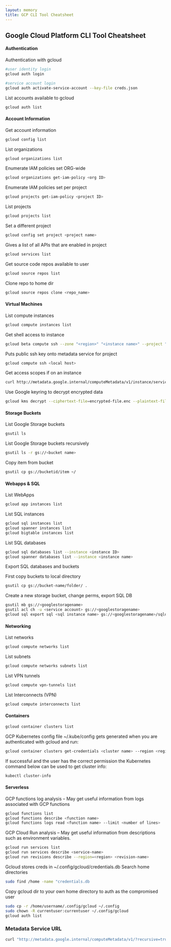 ```yaml
---
layout: memory
title: GCP CLI Tool Cheatsheet
---
```


## Google Cloud Platform CLI Tool Cheatsheet

#### Authentication

Authentication with gcloud

```bash
#user identity login
gcloud auth login

#service account login
gcloud auth activate-service-account --key-file creds.json
```

List accounts available to gcloud

```bash
gcloud auth list
```

#### Account Information

Get account information

```bash
gcloud config list
```

List organizations

```bash
gcloud organizations list
```

Enumerate IAM policies set ORG-wide

```bash
gcloud organizations get-iam-policy <org ID>
```

Enumerate IAM policies set per project

```bash
gcloud projects get-iam-policy <project ID>
```

List projects

```bash
gcloud projects list
```

Set a different project

```bash
gcloud config set project <project name> 
```

Gives a list of all APIs that are enabled in project

```bash
gcloud services list
```

Get source code repos available to user

```bash
gcloud source repos list
```

Clone repo to home dir

```bash
gcloud source repos clone <repo_name>
```

#### Virtual Machines

List compute instances 

```bash
gcloud compute instances list
```

Get shell access to instance

```bash
gcloud beta compute ssh --zone "<region>" "<instance name>" --project "<project name>"
```

Puts public ssh key onto metadata service for project

```bash
gcloud compute ssh <local host>
```

Get access scopes if on an instance

```bash
curl http://metadata.google.internal/computeMetadata/v1/instance/service-accounts/default/scopes -H &#39;Metadata-Flavor:Google’
```

Use Google keyring to decrypt encrypted data

```bash
gcloud kms decrypt --ciphertext-file=encrypted-file.enc --plaintext-file=out.txt --key <crypto-key> --keyring <crypto-keyring> --location global
```

#### Storage Buckets

List Google Storage buckets

```bash
gsutil ls
```

List Google Storage buckets recursively

```bash
gsutil ls -r gs://<bucket name>
```

Copy item from bucket

```bash
gsutil cp gs://bucketid/item ~/
```

#### Webapps & SQL

List WebApps

```bash
gcloud app instances list
```

List SQL instances

```bash
gcloud sql instances list
gcloud spanner instances list
gcloud bigtable instances list
```

List SQL databases

```bash
gcloud sql databases list --instance <instance ID>
gcloud spanner databases list --instance <instance name>
```

Export SQL databases and buckets

First copy buckets to local directory

```bash
gsutil cp gs://bucket-name/folder/ .
```

Create a new storage bucket, change perms, export SQL DB

```bash
gsutil mb gs://<googlestoragename>
gsutil acl ch -u <service account> gs://<googlestoragename>
gcloud sql export sql <sql instance name> gs://<googlestoragename>/sqldump.gz --database=<database name>
```

#### Networking

List networks

```bash
gcloud compute networks list
```

List subnets

```bash
gcloud compute networks subnets list
```

List VPN tunnels

```bash
gcloud compute vpn-tunnels list
```

List Interconnects (VPN)

```bash
gcloud compute interconnects list
```

#### Containers

```bash
gcloud container clusters list
```

GCP Kubernetes config file ~/.kube/config gets generated when you are authenticated with gcloud and run:

```bash
gcloud container clusters get-credentials <cluster name> --region <region>
```

If successful and the user has the correct permission the Kubernetes command below can be used to get cluster info:

```bash
kubectl cluster-info
```

#### Serverless

GCP functions log analysis – May get useful information from logs associated with GCP functions

```bash
gcloud functions list
gcloud functions describe <function name>
gcloud functions logs read <function name> --limit <number of lines>
```

GCP Cloud Run analysis – May get useful information from descriptions such as environment variables.

```bash
gcloud run services list
gcloud run services describe <service-name>
gcloud run revisions describe --region=<region> <revision-name>
```

Gcloud stores creds in ~/.config/gcloud/credentials.db
Search home directories

```bash
sudo find /home -name "credentials.db
```

Copy gcloud dir to your own home directory to auth as the compromised user

```bash
sudo cp -r /home/username/.config/gcloud ~/.config
sudo chown -R currentuser:currentuser ~/.config/gcloud
gcloud auth list
```

### Metadata Service URL

```bash
curl "http://metadata.google.internal/computeMetadata/v1/?recursive=true&alt=text" -H "Metadata-Flavor: Google"
```
